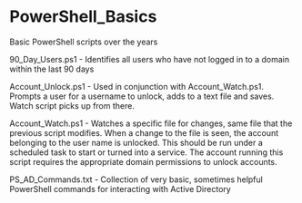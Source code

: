 # PowerShell_Basics
Basic PowerShell scripts over the years

90_Day_Users.ps1 - Identifies all users who have not logged in to a domain within the last 90 days

Account_Unlock.ps1 - Used in conjunction with Account_Watch.ps1.  Prompts a user for a username to unlock, adds to a text file and saves.  Watch script picks up from there.

Account_Watch.ps1 - Watches a specific file for changes, same file that the previous script modifies.  When a change to the file is seen, the account belonging to the user name is unlocked.  This should be run under a scheduled task to start or turned into a service.  The account running this script requires the appropriate domain permissions to unlock accounts.

PS_AD_Commands.txt - Collection of very basic, sometimes helpful PowerShell commands for interacting with Active Directory

